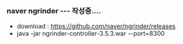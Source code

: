 
### naver ngrinder --- 작성중....
* download : https://github.com/naver/ngrinder/releases
* java -jar ngrinder-controller-3.5.3.war --port=8300
